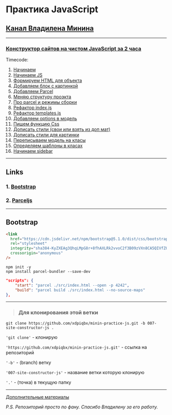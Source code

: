 # Практика JavaScript

## [Канал Владилена Минина](https://www.youtube.com/c/VladilenMinin)

---

### [Конструктор сайтов на чистом JavaScript за 2 часа](https://www.youtube.com/watch?v=0ViiJ8qTCFM)

Timecode:

1. [Начинаем](https://youtu.be/0ViiJ8qTCFM?t=93)
2. [Начинаем JS](https://youtu.be/0ViiJ8qTCFM?t=645)
3. [Формируем HTML для объекта](https://youtu.be/0ViiJ8qTCFM?t=923)
4. [Добавляем блок с картинкой](https://youtu.be/0ViiJ8qTCFM?t=1641)
5. [Добавляем Parcel](https://youtu.be/0ViiJ8qTCFM?t=1800)
6. [Меняю структуру проэкта](https://youtu.be/0ViiJ8qTCFM?t=2086)
7. [Про parcel и режимы сборки](https://youtu.be/0ViiJ8qTCFM?t=2441)
8. [Рефактор index.js](https://youtu.be/0ViiJ8qTCFM?t=2588)
9. [Рефактор templates.js](https://youtu.be/0ViiJ8qTCFM?t=2919)
10. [Добавляем options в модель](https://youtu.be/0ViiJ8qTCFM?t=3208)
11. [Пишем функцию Css](https://youtu.be/0ViiJ8qTCFM?t=3705)
12. [Дописать стили (свои или взять из доп мат)](https://youtu.be/0ViiJ8qTCFM?t=3970)
13. [Дописать стили для картинки](https://youtu.be/0ViiJ8qTCFM?t=4160)
14. [Переписываем модель на класы](https://youtu.be/0ViiJ8qTCFM?t=4288)
15. [Определяем шаблоны в класах](https://youtu.be/0ViiJ8qTCFM?t=4845)
16. [Начинаем sidebar](https://youtu.be/0ViiJ8qTCFM?t=5242)

---

## Links

### 1. [Bootstrap](https://getbootstrap.com/docs/5.1/getting-started/introduction/)

### 2. [Parceljs](https://parceljs.org/getting_started.html)

---

## Bootstrap

```html
<link
  href="https://cdn.jsdelivr.net/npm/bootstrap@5.1.0/dist/css/bootstrap.min.css"
  rel="stylesheet"
  integrity="sha384-KyZXEAg3QhqLMpG8r+8fhAXLRk2vvoC2f3B09zVXn8CA5QIVfZOJ3BCsw2P0p/We"
  crossorigin="anonymous"
/>
```

```code
npm init -y
npm install parcel-bundler --save-dev
```

```json
"scripts": {
    "start": "parcel ./src/index.html --open -p 4242",
    "build": "parcel build ./src/index.html --no-source-maps"
},
```

---

> ### Для клонирования этой ветки

```code
git clone https://github.com/xdpiqbx/minin-practice-js.git -b 007-site-constructor-js .
```

`'git clone'` - клонирую

`'https://github.com/xdpiqbx/minin-practice-js.git'` - ссылка на репозиторий

`'-b'` - (branch) ветку

`'007-site-constructor-js'` - название ветки которую клонирую

`'.'` - (точка) в текущую папку

---

[Дополнительные материалы](https://github.com/vladilenm/js-constructor)

_P.S. Репозиторий просто по фану. Спасибо Владилену за его работу._
